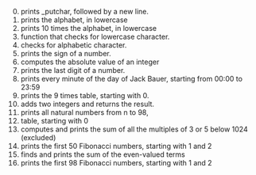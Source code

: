 0. prints _putchar, followed by a new line.
1. prints the alphabet, in lowercase
2. prints 10 times the alphabet, in lowercase
3. function that checks for lowercase character.
4. checks for alphabetic character.
5. prints the sign of a number.
6. computes the absolute value of an integer
7. prints the last digit of a number.
8. prints every minute of the day of Jack Bauer, starting from 00:00 to 23:59
9. prints the 9 times table, starting with 0.
10. adds two integers and returns the result.
11. prints all natural numbers from n to 98,
100.   table, starting with 0
101. computes and prints the sum of all the multiples of 3 or 5 below 1024 (excluded)
102. prints the first 50 Fibonacci numbers, starting with 1 and 2
103. finds and prints the sum of the even-valued terms
104. prints the first 98 Fibonacci numbers, starting with 1 and 2
